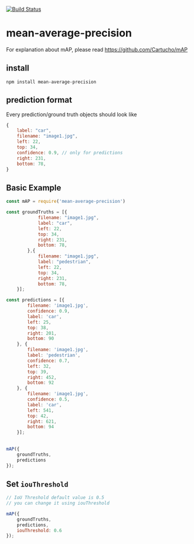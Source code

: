 [![Build Status](https://travis-ci.org/piercus/mean-average-precision.svg?branch=master)](https://travis-ci.org/piercus/mean-average-precision)

# mean-average-precision

For explanation about mAP, please read https://github.com/Cartucho/mAP

## install

```
npm install mean-average-precision
```

## prediction format

Every prediction/ground truth objects should look like 

```javascript
{
	label: "car",
	filename: "image1.jpg",
	left: 22,
	top: 34,
	confidence: 0.9, // only for predictions
	right: 231,
	bottom: 78,
}
```

## Basic Example

```javascript
const mAP = require('mean-average-precision')

const groundTruths = [{
			filename: "image1.jpg",
			label: "car",
			left: 22,
			top: 34,
			right: 231,
			bottom: 78,
		},{
			filename: "image1.jpg",
			label: "pedestrian",
			left: 22,
			top: 34,
			right: 231,
			bottom: 78,
	}];

const predictions = [{
		filename: 'image1.jpg',
		confidence: 0.9,
		label: 'car',
		left: 25,
		top: 38,
		right: 201,
		bottom: 90
	}, {
		filename: 'image1.jpg',
		label: 'pedestrian',
		confidence: 0.7,
		left: 32,
		top: 39,
		right: 452,
		bottom: 92
	}, {
		filename: 'image1.jpg',
		confidence: 0.5,
		label: 'car',
		left: 541,
		top: 42,
		right: 621,
		bottom: 94
	}];
	
	
mAP({
	groundTruths,
	predictions
});
```

## Set `iouThreshold`


```javascript
// IoU Threshold default value is 0.5
// you can change it using iouThreshold

mAP({
	groundTruths,
	predictions,
	iouThreshold: 0.6
});
```
